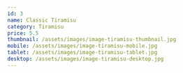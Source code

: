 ```yaml
---
id: 3
name: Classic Tiramisu
category: Tiramisu
price: 5.5
thumbnail: /assets/images/image-tiramisu-thumbnail.jpg
mobile: /assets/images/image-tiramisu-mobile.jpg
tablet: /assets/images/image-tiramisu-tablet.jpg
desktop: /assets/images/image-tiramisu-desktop.jpg
---
```

  